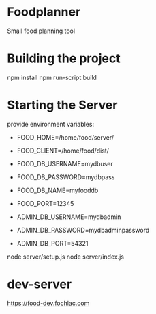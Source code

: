 # Foodplanner

Small food planning tool

# Building the project
npm install
npm run-script build

# Starting the Server

provide environment variables:

* FOOD_HOME=/home/food/server/
* FOOD_CLIENT=/home/food/dist/
* FOOD_DB_USERNAME=mydbuser
* FOOD_DB_PASSWORD=mydbpass
* FOOD_DB_NAME=myfooddb
* FOOD_PORT=12345


* ADMIN_DB_USERNAME=mydbadmin
* ADMIN_DB_PASSWORD=mydbadminpassword
* ADMIN_DB_PORT=54321


node server/setup.js
node server/index.js

# dev-server
https://food-dev.fochlac.com